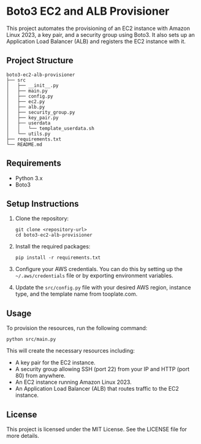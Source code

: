 # Boto3 EC2 and ALB Provisioner

This project automates the provisioning of an EC2 instance with Amazon Linux 2023, a key pair, and a security group using Boto3. It also sets up an Application Load Balancer (ALB) and registers the EC2 instance with it.

## Project Structure

```
boto3-ec2-alb-provisioner
├── src
│   ├── __init__.py
│   ├── main.py
│   ├── config.py
│   ├── ec2.py
│   ├── alb.py
│   ├── security_group.py
│   ├── key_pair.py
│   ├── userdata
│   │   └── template_userdata.sh
│   └── utils.py
├── requirements.txt
└── README.md
```

## Requirements

- Python 3.x
- Boto3

## Setup Instructions

1. Clone the repository:
   ```
   git clone <repository-url>
   cd boto3-ec2-alb-provisioner
   ```

2. Install the required packages:
   ```
   pip install -r requirements.txt
   ```

3. Configure your AWS credentials. You can do this by setting up the `~/.aws/credentials` file or by exporting environment variables.

4. Update the `src/config.py` file with your desired AWS region, instance type, and the template name from tooplate.com.

## Usage

To provision the resources, run the following command:
```
python src/main.py
```

This will create the necessary resources including:
- A key pair for the EC2 instance.
- A security group allowing SSH (port 22) from your IP and HTTP (port 80) from anywhere.
- An EC2 instance running Amazon Linux 2023.
- An Application Load Balancer (ALB) that routes traffic to the EC2 instance.

## License

This project is licensed under the MIT License. See the LICENSE file for more details.